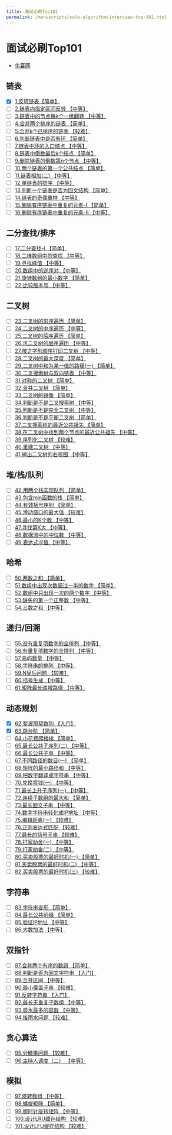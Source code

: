 ```yaml
---
title: 面试必刷Top101
permalink: /manuscripts/solo-algorithm/interview-top-101.html
---
```


# 面试必刷Top101

- [牛客网](https://www.nowcoder.com/exam/oj)

## 链表

- [x] [1.反转链表【简单】](链表/reverseList.md)
- [ ] [2.链表内指定区间反转 【中等】](链表/reverseBetween.md)
- [ ] [3.链表中的节点每k个一组翻转 【中等】](链表/reverseGroup.md)
- [ ] [4.合并两个排序的链表 【简单】](链表/merge.md)
- [ ] [5.合并k个已排序的链表 【较难】](链表/mergeKLists.md)
- [ ] [6.判断链表中是否有环 【简单】](链表/hasCycle.md)
- [ ] [7.链表中环的入口结点 【中等】](链表/entryNodeOfLoop.md)
- [ ] [8.链表中倒数最后k个结点 【简单】](链表/findKthToTail.md)
- [ ] [9.删除链表的倒数第n个节点 【中等】](链表/removeNthFromEnd.md)
- [ ] [10.两个链表的第一个公共结点 【简单】](链表/findFirstCommonNode.md)
- [ ] [11.链表相加(二) 【中等】](链表/addInList.md)
- [ ] [12.单链表的排序 【中等】](链表/sortInList.md)
- [ ] [13.判断一个链表是否为回文结构 【简单】](链表/isPail.md)
- [ ] [14.链表的奇偶重排  【中等】](链表/oddEvenList.md)
- [ ] [15.删除有序链表中重复的元素-I  【简单】](链表/deleteDuplicates-1.md)
- [ ] [16.删除有序链表中重复的元素-II 【中等】](链表/deleteDuplicates-2.md)

## 二分查找/排序

- [ ] [17.二分查找-I 【简单】]()
- [ ] [18.二维数组中的查找 【中等】]()
- [ ] [19.寻找峰值 【中等】]()
- [ ] [20.数组中的逆序对 【中等】]()
- [ ] [21.旋转数组的最小数字 【简单】]()
- [ ] [22.比较版本号 【中等】]()

## 二叉树

- [ ] [23.二叉树的前序遍历 【简单】]()
- [ ] [24.二叉树的中序遍历 【中等】]()
- [ ] [25.二叉树的后序遍历 【简单】]()
- [ ] [26.求二叉树的层序遍历 【中等】]()
- [ ] [27.按之字形顺序打印二叉树 【中等】]()
- [ ] [28.二叉树的最大深度 【简单】]()
- [ ] [29.二叉树中和为某一值的路径(一) 【简单】]()
- [ ] [30.二叉搜索树与双向链表 【中等】]()
- [ ] [31.对称的二叉树 【简单】]()
- [ ] [32.合并二叉树 【简单】]()
- [ ] [33.二叉树的镜像 【简单】]()
- [ ] [34.判断是不是二叉搜索树 【中等】]()
- [ ] [35.判断是不是完全二叉树 【中等】]()
- [ ] [36.判断是不是平衡二叉树 【简单】]()
- [ ] [37.二叉搜索树的最近公共祖先 【简单】]()
- [ ] [38.在二叉树中找到两个节点的最近公共祖先 【中等】]()
- [ ] [39.序列化二叉树 【较难】]()
- [ ] [40.重建二叉树 【中等】]()
- [ ] [41.输出二叉树的右视图 【中等】]()

## 堆/栈/队列

- [ ] [42.用两个栈实现队列 【简单】]()
- [ ] [43.包含min函数的栈 【简单】]()
- [ ] [44.有效括号序列 【简单】]()
- [ ] [45.滑动窗口的最大值 【较难】]()
- [ ] [46.最小的K个数 【中等】]()
- [ ] [47.寻找第K大 【中等】]()
- [ ] [48.数据流中的中位数 【中等】]()
- [ ] [49.表达式求值 【中等】]()

## 哈希

- [ ] [50.两数之和 【简单】]()
- [ ] [51.数组中出现次数超过一半的数字 【简单】]()
- [ ] [52.数组中只出现一次的两个数字 【中等】]()
- [ ] [53.缺失的第一个正整数 【中等】]()
- [ ] [54.三数之和 【中等】]()

## 递归/回溯

- [ ] [55.没有重复项数字的全排列 【中等】]()
- [ ] [56.有重复项数字的全排列 【中等】]()
- [ ] [57.岛屿数量 【中等】]()
- [ ] [58.字符串的排列 【中等】]()
- [ ] [59.N皇后问题 【较难】]()
- [ ] [60.括号生成 【中等】]()
- [ ] [61.矩阵最长递增路径 【中等】]()

## 动态规划

- [x] [62.斐波那契数列 【入门】](动态规划/fibonacci.md)
- [x] [63.跳台阶 【简单】](动态规划/jumpFloor.md)
- [ ] [64.小花费爬楼梯 【简单】]()
- [ ] [65.最长公共子序列(二) 【中等】]()
- [ ] [66.最长公共子串 【中等】]()
- [ ] [67.不同路径的数目(一) 【简单】]()
- [ ] [68.矩阵的最小路径和 【中等】]()
- [ ] [69.把数字翻译成字符串 【中等】]()
- [ ] [70.兑换零钱(一) 【中等】]()
- [ ] [71.最长上升子序列(一) 【中等】]()
- [ ] [72.连续子数组的最大和 【简单】]()
- [ ] [73.最长回文子串 【中等】]()
- [ ] [74.数字字符串转化成IP地址 【中等】]()
- [ ] [75.编辑距离(一) 【较难】]()
- [ ] [76.正则表达式匹配 【较难】]()
- [ ] [77.最长的括号子串 【较难】]()
- [ ] [78.打家劫舍(一) 【中等】]()
- [ ] [79.打家劫舍(二) 【中等】]()
- [ ] [80.买卖股票的最好时机(一) 【简单】]()
- [ ] [81.买卖股票的最好时机(二) 【中等】]()
- [ ] [82.买卖股票的最好时机(三) 【较难】]()

## 字符串

- [ ] [83.字符串变形 【简单】]()
- [ ] [84.最长公共前缀 【简单】]()
- [ ] [85.验证IP地址 【中等】]()
- [ ] [86.大数加法 【中等】]()

## 双指针

- [ ] [87.合并两个有序的数组 【简单】]()
- [ ] [88.判断是否为回文字符串 【入门】]()
- [ ] [89.合并区间 【中等】]()
- [ ] [90.最小覆盖子串 【较难】]()
- [ ] [91.反转字符串 【入门】]()
- [ ] [92.最长无重复子数组 【中等】]()
- [ ] [93.盛水最多的容器 【中等】]()
- [ ] [94.接雨水问题 【较难】]()

## 贪心算法

- [ ] [95.分糖果问题 【较难】]()
- [ ] [96.主持人调度（二） 【中等】]()

## 模拟

- [ ] [97.旋转数组 【中等】]()
- [ ] [98.螺旋矩阵 【简单】]()
- [ ] [99.顺时针旋转矩阵 【中等】]()
- [ ] [100.设计LRU缓存结构 【较难】]()
- [ ] [101.设计LFU缓存结构 【较难】]()

